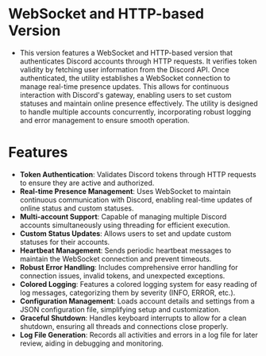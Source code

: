 # WebSocket and HTTP-based Version
- This version features a WebSocket and HTTP-based version that authenticates Discord accounts through HTTP requests. It verifies token validity by fetching user information from the Discord API. Once authenticated, the utility establishes a WebSocket connection to manage real-time presence updates. This allows for continuous interaction with Discord's gateway, enabling users to set custom statuses and maintain online presence effectively. The utility is designed to handle multiple accounts concurrently, incorporating robust logging and error management to ensure smooth operation.

# Features
- **Token Authentication**: Validates Discord tokens through HTTP requests to ensure they are active and authorized.
- **Real-time Presence Management**: Uses WebSocket to maintain continuous communication with Discord, enabling real-time updates of online status and custom statuses.
- **Multi-account Support**: Capable of managing multiple Discord accounts simultaneously using threading for efficient execution.
- **Custom Status Updates**: Allows users to set and update custom statuses for their accounts.
- **Heartbeat Management**: Sends periodic heartbeat messages to maintain the WebSocket connection and prevent timeouts.
- **Robust Error Handling**: Includes comprehensive error handling for connection issues, invalid tokens, and unexpected exceptions.
- **Colored Logging**: Features a colored logging system for easy reading of log messages, categorizing them by severity (INFO, ERROR, etc.).
- **Configuration Management**: Loads account details and settings from a JSON configuration file, simplifying setup and customization.
- **Graceful Shutdown**: Handles keyboard interrupts to allow for a clean shutdown, ensuring all threads and connections close properly.
- **Log File Generation**: Records all activities and errors in a log file for later review, aiding in debugging and monitoring.
